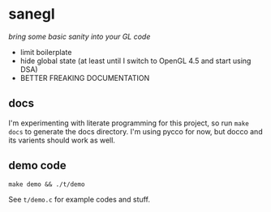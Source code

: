 # sanegl
*bring some basic sanity into your GL code*

* limit boilerplate
* hide global state (at least until I switch to OpenGL 4.5 and start using DSA)
* BETTER FREAKING DOCUMENTATION

## docs
I'm experimenting with literate programming for this project, so run `make docs` to generate the docs directory. I'm using pycco for now, but docco and its varients should work as well.

## demo code
`make demo && ./t/demo`

See `t/demo.c` for example codes and stuff.
